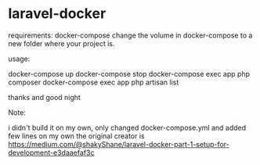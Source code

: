 # laravel-docker
requirements:  docker-compose
			   change the volume in docker-compose to a new folder where your project is.


usage:

<to start> docker-compose up
<to stop> docker-compose stop
<to execute a composer command> docker-compose exec app php composer
<to execute a artisan command> docker-compose exec app php artisan list

thanks and good night

Note:

i didn't build it on my own, only changed docker-compose.yml and added few lines on my own
the original creator is https://medium.com/@shakyShane/laravel-docker-part-1-setup-for-development-e3daaefaf3c